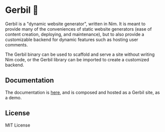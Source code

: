 # Gerbil 🐹

Gerbil is a "dynamic website generator", written in Nim. It is meant to provide
many of the conveniences of static website generators (ease of content creation,
deploying, and maintenance), but to also provide a customizable backend for
dynamic features such as hosting user comments.

The Gerbil binary can be used to scaffold and serve a site without writing Nim
code, or the Gerbil library can be imported to create a customized backend.

## Documentation

The documentation is [here](https://getgerbil.com), and is composed and hosted
as a Gerbil site, as a demo.

## License

MIT License
